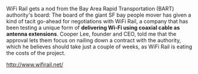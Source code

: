 WiFi Rail gets a nod from the Bay Area Rapid Transportation (BART) authority's board: The board of the giant SF bay people mover has given a kind of tacit go-ahead for negotiations with WiFi Rail, a company that has been testing a unique form of **delivering Wi-Fi using coaxial cable as antenna extensions**. Cooper Lee, founder and CEO, told me that the approval lets them focus on nailing down a contract with the authority, which he believes should take just a couple of weeks, as WiFi Rail is eating the costs of the project.

http://www.wifirail.net/